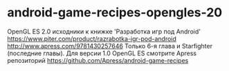 # android-game-recipes-opengles-20
OpenGL ES 2.0 исходники к книжке 'Разработка игр под Android' https://www.piter.com/product/razrabotka-igr-pod-android http://www.apress.com/9781430257646 Только 6-я глава и Starfighter (последние главы).
Для версии 1.0 OpenGL ES смотрите Apress репозиторий https://github.com/Apress/android-game-recipes 
